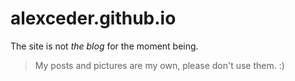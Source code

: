 # alexceder.github.io

The site is not *the blog* for the moment being.

> My posts and pictures are my own, please don't use them. :)
